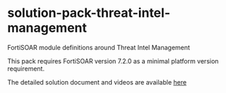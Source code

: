 # solution-pack-threat-intel-management
FortiSOAR module definitions around Threat Intel Management

This pack requires FortiSOAR version 7.2.0 as a minimal platform version requirement.

The detailed solution document and videos are available [here](docs/README.md)
